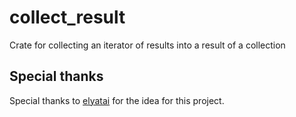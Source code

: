 # collect_result

Crate for collecting an iterator of results into a result of a collection

## Special thanks

Special thanks to [elyatai](https://github.com/elyatai) for the idea for this project.
